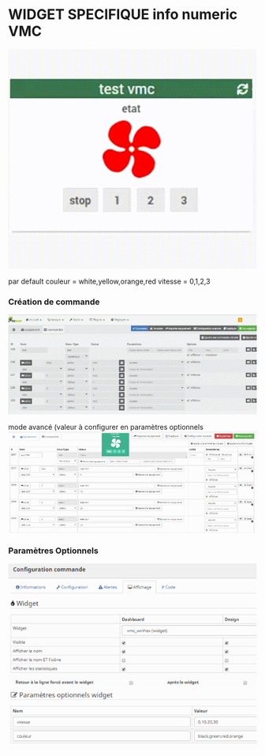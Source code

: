# WIDGET SPECIFIQUE info numeric VMC

<img src="Doc/VMC_V4.gif"/>

par default
couleur = white,yellow,orange,red
vitesse = 0,1,2,3

### Création de commande
<img src="Doc/fan_classic.png"/>

mode avancé (valeur à configurer en paramètres optionnels
<img src="Doc/fan.png"/>

### Paramètres Optionnels

<img src="Doc/config.png"/>
